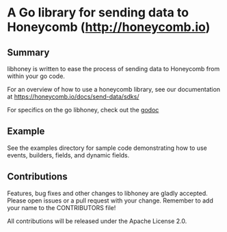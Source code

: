 A Go library for sending data to Honeycomb (http://honeycomb.io)
========================================================

## Summary

libhoney is written to ease the process of sending data to Honeycomb from within
your go code.

For an overview of how to use a honeycomb library, see our documentation at
https://honeycomb.io/docs/send-data/sdks/

For specifics on the go libhoney, check out the
[godoc](https://godoc.org/github.com/honeycombio/libhoney-go)

## Example

See the examples directory for sample code demonstrating how to use events,
builders, fields, and dynamic fields.

## Contributions

Features, bug fixes and other changes to libhoney are gladly accepted. Please
open issues or a pull request with your change. Remember to add your name to the
CONTRIBUTORS file!

All contributions will be released under the Apache License 2.0.

